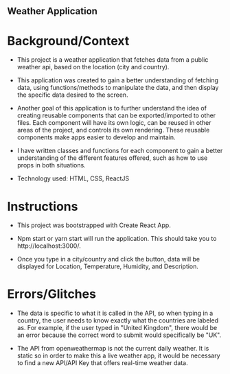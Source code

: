 ## Weather Application

# Background/Context

- This project is a weather application that fetches data from a public weather api, based on the location (city and country).

- This application was created to gain a better understanding of fetching data, using functions/methods to manipulate the data, and then display the specific data desired to the screen.

- Another goal of this application is to further understand the idea of creating reusable components that can be exported/imported to other files. Each component will have its own logic, can be reused in other areas of the project, and controls its own rendering. These reusable components make apps easier to develop and maintain.

- I have written classes and functions for each component to gain a better understanding of the different features offered, such as how to use props in both situations.

- Technology used: HTML, CSS, ReactJS

# Instructions

* This project was bootstrapped with Create React App.

* Npm start or yarn start will run the application. This should take you to http://localhost:3000/.

* Once you type in a city/country and click the button, data will be displayed for Location, Temperature, Humidity, and Description.

# Errors/Glitches

* The data is specific to what it is called in the API, so when typing in a country, the user needs to know exactly what the countries are labeled as. For example, if the user typed in "United Kingdom", there would be an error because the correct word to submit would specifically be "UK".

* The API from openweathermap is not the current daily weather. It is static so in order to make this a live weather app, it would be necessary to find a new API/API Key that offers real-time weather data.
